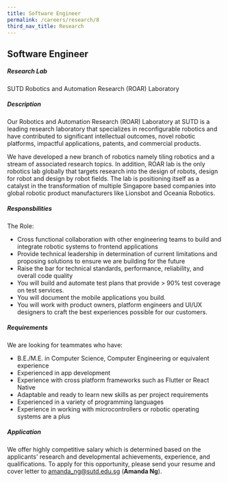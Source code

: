 ```yaml
---
title: Software Engineer
permalink: /careers/research/8
third_nav_title: Research
---
```

## Software Engineer
##### Research Lab
SUTD Robotics and Automation Research (ROAR) Laboratory
  
##### Description
Our Robotics and Automation Research (ROAR) Laboratory at SUTD is a leading research laboratory that specializes in reconfigurable robotics and have contributed to significant intellectual outcomes, novel robotic platforms, impactful applications, patents, and commercial products.
  
We have developed a new branch of robotics namely tiling robotics and a stream of associated research topics. In addition, ROAR lab is the only robotics lab globally that targets research into the design of robots, design for robot and design by robot fields. The lab is positioning itself as a catalyst in the transformation of multiple Singapore based companies into global robotic product manufacturers like Lionsbot and Oceania Robotics.
  
##### Responsbilities
The Role:
* Cross functional collaboration with other engineering teams to build and integrate robotic systems to frontend applications
* Provide technical leadership in determination of current limitations and proposing solutions to ensure we are building for the future
* Raise the bar for technical standards, performance, reliability, and overall code quality
* You will build and automate test plans that provide > 90% test coverage on test services.
* You will document the mobile applications you build.
* You will work with product owners, platform engineers and UI/UX designers to craft the best experiences possible for our customers.
  
##### Requirements
We are looking for teammates who have:
* B.E./M.E. in Computer Science, Computer Engineering or equivalent experience
* Experienced in app development
* Experience with cross platform frameworks such as Flutter or React Native
* Adaptable and ready to learn new skills as per project requirements
* Experienced in a variety of programming languages
* Experience in working with microcontrollers or robotic operating systems are a plus
  
##### Application  
We offer highly competitive salary which is determined based on the applicants' research and developmental achievements, experience, and qualifications. To apply for this opportunity, please send your resume and cover letter to [amanda_ng@sutd.edu.sg](amanda_ng@sutd.edu.sg) (**Amanda Ng**). 